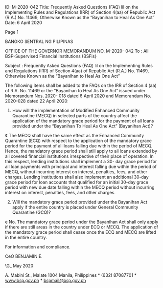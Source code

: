 ID: M-2020-042
Title: Frequently Asked Questions (FAQ) lil on the Implementing Rules and Regulations (IRR) of Section 4(aa) of Republic Act (R.A.) No. 11469, Otherwise Known as the “Bayanihan to Heal As One Act”
Date: 6 April 2020

Page 1

BANGKO SENTRAL NG PILIPINAS

OFFICE OF THE GOVERNOR MEMORANDUM NO. M-2020- 042 To : All BSP-Supervised Financial Institutions (BSFis}

Subject : Frequently Asked Questions (FAQ) lil on the Implementing Rules and Regulations (IRR) of Section 4(aa) of Republic Act (R.A.) No. 11469, Otherwise Known as the “Bayanihan to Heal As One Act”

The following items shall be added to the FAQs on the IRR of Section 4 (aa) of R.A. No. 11469 or the “Bayanihan to Heal As One Act” issued under Memorandum Nos. 2020- 018 dated 6 April 2020 and Memorandum No. 2020-028 dated 22 April 2020:

1. How will the implementation of Modified Enhanced Community Quarantine (MECQ) in selected parts of the country affect the application of the mandatory grace period for the payment of all loans provided under the “Bayanihan To Heal As One Act” (Bayanihan Act)?

¢ The MECQ shall have the same effect as the Enhanced Community Quarantine (ECQ) with respect to the application of the mandatory grace period for the payment of all loans falling due within the period of MECQ. Hence, the mandatory grace period shall still apply to all loans extended by all covered financial institutions irrespective of their place of operation. In this respect, lending institutions shall implement a 30- day grace period for all loan payments with principal and interest falling due within the period of MECQ, without incurring interest on interest, penalties, fees, and other charges. Lending institutions shall also implement an additional 30-day grace period for loan accounts that qualified for an initial 30-day grace period with new due date falling within the MECQ period without incurring interest on interest, penalties, fees, and other charges.

2. Will the mandatory grace period provided under the Bayanihan Act apply if the entire country is placed under General Community Quarantine (GCQ)?

e No. The mandatory grace period under the Bayanihan Act shall only apply if there are still areas in the country under ECQ or MECQ. The application of the mandatory grace period shall cease once the ECQ and MECQ are lifted in the entire country.

For information and compliance.

CeO BENJAMIN E.

\G_ May 2020

A. Mabini St., Malate 1004 Manila, Philippines * (632) 87087701 * www.bsp.gov.ph * bspmail@bsp.gov.ph